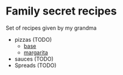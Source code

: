 # Family secret recipes 

Set of recipes given by my grandma 

- pizzas (TODO)
    - [base](pizzas/base.md)
    - [margarita](pizzas/margarita.md)
- sauces (TODO)
- Spreads (TODO)

